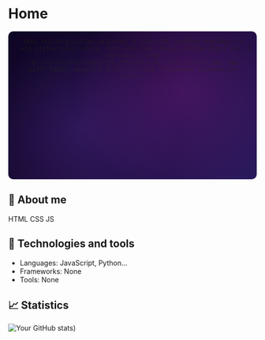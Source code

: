 # Home

<div align="center">
  <div id="header" style="position:relative; height:300px; overflow:hidden; background: linear-gradient(135deg, #0f0524 0%, #1a0b36 50%, #2a1a5e 100%); border-radius:10px;">
    <div style="position:absolute; top:0; left:0; width:100%; height:400px; background: radial-gradient(circle at 30% 50%, rgba(103, 58, 183, 0.3) 0%, transparent 50%); transform: translateY(0px); animation: float 6s ease-in-out infinite;"></div>
    <div style="position:absolute; top:0; left:0; width:100%; height:400px; background: radial-gradient(circle at 70% 30%, rgba(156, 39, 176, 0.3) 0%, transparent 50%); transform: translateY(0px); animation: float 8s ease-in-out infinite reverse;"></div>
    
    <div style="position:relative; z-index:10; padding-top:80px;">
      <h1 style="color:white; font-size:3em; margin-bottom:10px;">Hi, I <Daffant> 👋</h1>
      <p style="color:rgba(255,255,255,0.8); font-size:1.2em; max-width:600px; margin:0 auto;">College Programmer student</p>
    </div>
  </div>
</div>

<style>
  @keyframes float {
    0% { transform: translateY(0px); }
    50% { transform: translateY(-20px); }
    100% { transform: translateY(0px); }
  }
  
  #header:hover div:nth-of-type(1) {
    transform: translateY(-40px) translateX(10px);
    transition: transform 0.5s ease;
  }
  
  #header:hover div:nth-of-type(2) {
    transform: translateY(30px) translateX(-10px);
    transition: transform 0.5s ease;
  }
</style>


## 🚀 About me

HTML
CSS
JS

## 🔧 Technologies and tools

- Languages: JavaScript, Python...
- Frameworks: None
- Tools: None

## 📈 Statistics

![Your GitHub stats](https://github-readme-stats.vercel.app/api?Daff=Daffant&show_icons=true&theme=radical))
